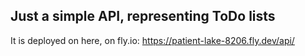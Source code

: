 Just a simple API, representing ToDo lists
--

It is deployed on here, on fly.io: https://patient-lake-8206.fly.dev/api/

